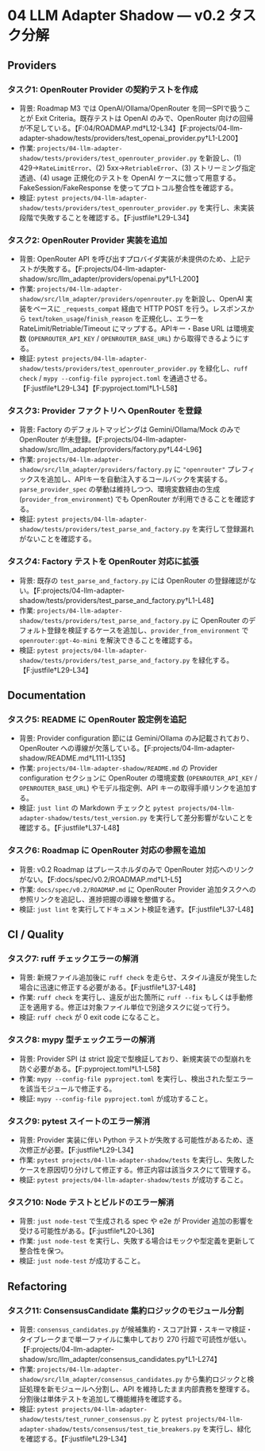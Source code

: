 # 04 LLM Adapter Shadow — v0.2 タスク分解

## Providers

### タスク1: OpenRouter Provider の契約テストを作成
- 背景: Roadmap M3 では OpenAI/Ollama/OpenRouter を同一SPIで扱うことが Exit Criteria。既存テストは OpenAI のみで、OpenRouter 向けの回帰が不足している。【F:04/ROADMAP.md†L12-L34】【F:projects/04-llm-adapter-shadow/tests/providers/test_openai_provider.py†L1-L200】
- 作業: `projects/04-llm-adapter-shadow/tests/providers/test_openrouter_provider.py` を新設し、(1) 429→`RateLimitError`、(2) 5xx→`RetriableError`、(3) ストリーミング指定透過、(4) usage 正規化のテストを OpenAI ケースに倣って用意する。FakeSession/FakeResponse を使ってプロトコル整合性を確認する。
- 検証: `pytest projects/04-llm-adapter-shadow/tests/providers/test_openrouter_provider.py` を実行し、未実装段階で失敗することを確認する。【F:justfile†L29-L34】

### タスク2: OpenRouter Provider 実装を追加
- 背景: OpenRouter API を呼び出すプロバイダ実装が未提供のため、上記テストが失敗する。【F:projects/04-llm-adapter-shadow/src/llm_adapter/providers/openai.py†L1-L200】
- 作業: `projects/04-llm-adapter-shadow/src/llm_adapter/providers/openrouter.py` を新設し、OpenAI 実装をベースに `_requests_compat` 経由で HTTP POST を行う。レスポンスから `text`/`token_usage`/`finish_reason` を正規化し、エラーを RateLimit/Retriable/Timeout にマップする。APIキー・Base URL は環境変数 (`OPENROUTER_API_KEY` / `OPENROUTER_BASE_URL`) から取得できるようにする。
- 検証: `pytest projects/04-llm-adapter-shadow/tests/providers/test_openrouter_provider.py` を緑化し、`ruff check` / `mypy --config-file pyproject.toml` を通過させる。【F:justfile†L29-L34】【F:pyproject.toml†L1-L58】

### タスク3: Provider ファクトリへ OpenRouter を登録
- 背景: Factory のデフォルトマッピングは Gemini/Ollama/Mock のみで OpenRouter が未登録。【F:projects/04-llm-adapter-shadow/src/llm_adapter/providers/factory.py†L44-L96】
- 作業: `projects/04-llm-adapter-shadow/src/llm_adapter/providers/factory.py` に `"openrouter"` プレフィックスを追加し、APIキーを自動注入するコールバックを実装する。`parse_provider_spec` の挙動は維持しつつ、環境変数経由の生成 (`provider_from_environment`) でも OpenRouter が利用できることを確認する。
- 検証: `pytest projects/04-llm-adapter-shadow/tests/providers/test_parse_and_factory.py` を実行して登録漏れがないことを確認する。

### タスク4: Factory テストを OpenRouter 対応に拡張
- 背景: 既存の `test_parse_and_factory.py` には OpenRouter の登録確認がない。【F:projects/04-llm-adapter-shadow/tests/providers/test_parse_and_factory.py†L1-L48】
- 作業: `projects/04-llm-adapter-shadow/tests/providers/test_parse_and_factory.py` に OpenRouter のデフォルト登録を検証するケースを追加し、`provider_from_environment` で `openrouter:gpt-4o-mini` を解決できることを確認する。
- 検証: `pytest projects/04-llm-adapter-shadow/tests/providers/test_parse_and_factory.py` を緑化する。【F:justfile†L29-L34】

## Documentation

### タスク5: README に OpenRouter 設定例を追記
- 背景: Provider configuration 節には Gemini/Ollama のみ記載されており、OpenRouter への導線が欠落している。【F:projects/04-llm-adapter-shadow/README.md†L111-L135】
- 作業: `projects/04-llm-adapter-shadow/README.md` の Provider configuration セクションに OpenRouter の環境変数 (`OPENROUTER_API_KEY` / `OPENROUTER_BASE_URL`) やモデル指定例、API キーの取得手順リンクを追加する。
- 検証: `just lint` の Markdown チェックと `pytest projects/04-llm-adapter-shadow/tests/test_version.py` を実行して差分影響がないことを確認する。【F:justfile†L37-L48】

### タスク6: Roadmap に OpenRouter 対応の参照を追加
- 背景: v0.2 Roadmap はプレースホルダのみで OpenRouter 対応へのリンクがない。【F:docs/spec/v0.2/ROADMAP.md†L1-L5】
- 作業: `docs/spec/v0.2/ROADMAP.md` に OpenRouter Provider 追加タスクへの参照リンクを追記し、進捗把握の導線を整備する。
- 検証: `just lint` を実行してドキュメント検証を通す。【F:justfile†L37-L48】

## CI / Quality

### タスク7: ruff チェックエラーの解消
- 背景: 新規ファイル追加後に `ruff check` を走らせ、スタイル違反が発生した場合に迅速に修正する必要がある。【F:justfile†L37-L48】
- 作業: `ruff check` を実行し、違反が出た箇所に `ruff --fix` もしくは手動修正を適用する。修正は対象ファイル単位で別途タスクに従って行う。
- 検証: `ruff check` が 0 exit code になること。

### タスク8: mypy 型チェックエラーの解消
- 背景: Provider SPI は strict 設定で型検証しており、新規実装での型崩れを防ぐ必要がある。【F:pyproject.toml†L1-L58】
- 作業: `mypy --config-file pyproject.toml` を実行し、検出された型エラーを該当モジュールで修正する。
- 検証: `mypy --config-file pyproject.toml` が成功すること。

### タスク9: pytest スイートのエラー解消
- 背景: Provider 実装に伴い Python テストが失敗する可能性があるため、逐次修正が必要。【F:justfile†L29-L34】
- 作業: `pytest projects/04-llm-adapter-shadow/tests` を実行し、失敗したケースを原因切り分けして修正する。修正内容は該当タスクにて管理する。
- 検証: `pytest projects/04-llm-adapter-shadow/tests` が成功すること。

### タスク10: Node テストとビルドのエラー解消
- 背景: `just node-test` で生成される spec や e2e が Provider 追加の影響を受ける可能性がある。【F:justfile†L20-L36】
- 作業: `just node-test` を実行し、失敗する場合はモックや型定義を更新して整合性を保つ。
- 検証: `just node-test` が成功すること。

## Refactoring

### タスク11: ConsensusCandidate 集約ロジックのモジュール分割
- 背景: `consensus_candidates.py` が候補集約・スコア計算・スキーマ検証・タイブレークまで単一ファイルに集中しており 270 行超で可読性が低い。【F:projects/04-llm-adapter-shadow/src/llm_adapter/consensus_candidates.py†L1-L274】
- 作業: `projects/04-llm-adapter-shadow/src/llm_adapter/consensus_candidates.py` から集約ロジックと検証処理を新モジュールへ分割し、API を維持したまま内部責務を整理する。分割後は単体テストを追加して機能維持を確認する。
- 検証: `pytest projects/04-llm-adapter-shadow/tests/test_runner_consensus.py` と `pytest projects/04-llm-adapter-shadow/tests/consensus/test_tie_breakers.py` を実行し、緑化を確認する。【F:justfile†L29-L34】
